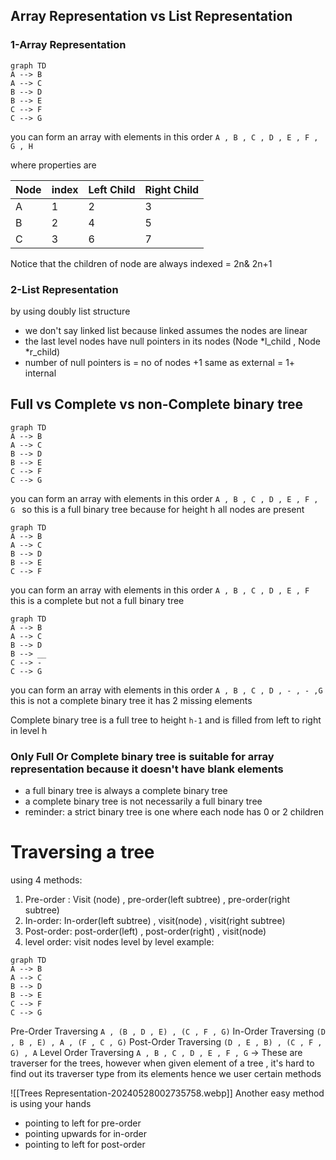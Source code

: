 ## Array Representation vs List Representation
### 1-Array Representation
``` mermaid
graph TD
A --> B
A --> C
B --> D
B --> E
C --> F
C --> G
```

you can form an array with elements in this order 
	`A , B , C , D , E , F , G , H`

where properties are

| Node | index | Left Child | Right Child |
| ---- | ----- | ---------- | ----------- |
| A    | 1     | 2          | 3           |
| B    | 2     | 4          | 5           |
| C    | 3     | 6          | 7           |
Notice that the children of node are always indexed = 2n& 2n+1


### 2-List Representation
by using doubly list structure
- we don't say linked list because linked assumes the nodes are linear
- the last level nodes have null pointers in its nodes (Node *l_child , Node *r_child)
- number of null pointers is = no of nodes +1 
		same as external = 1+ internal

## Full vs Complete vs non-Complete binary tree

``` mermaid
graph TD
A --> B
A --> C
B --> D
B --> E
C --> F
C --> G
```

you can form an array with elements in this order 
	`A , B , C , D , E , F , G `
	so this is a full binary tree because for height h all nodes are present


``` mermaid
graph TD
A --> B
A --> C
B --> D
B --> E
C --> F
```

you can form an array with elements in this order 
	`A , B , C , D , E , F `
	this is a complete but not a full binary tree


``` mermaid
graph TD
A --> B
A --> C
B --> D
B --> __
C --> -
C --> G
```

you can form an array with elements in this order 
	`A , B , C , D , - , - ,G `
	this is not a complete binary tree
	it has 2 missing elements

Complete binary tree is a full tree to height `h-1` 
and is filled from left to right in level h

### Only Full  Or Complete binary tree is suitable for array representation because it doesn't have blank elements
- a full binary tree is always a complete binary tree
- a complete binary tree is not necessarily a full binary tree
- reminder: a strict binary tree is one where each node has 0 or 2 children

# Traversing a tree
using 4 methods:
1. Pre-order : Visit (node) , pre-order(left subtree) , pre-order(right subtree)
2. In-order: In-order(left subtree) , visit(node) , visit(right subtree)
3. Post-order: post-order(left) , post-order(right) , visit(node)
4. level order:  visit nodes level by level
example:

``` mermaid
graph TD
A --> B
A --> C
B --> D
B --> E
C --> F
C --> G
```
Pre-Order Traversing 
	`A , (B , D , E) , (C , F , G)`
In-Order Traversing
	`(D , B , E) , A , (F , C , G)`
Post-Order Traversing
	`(D , E , B) , (C , F , G) , A`
Level Order Traversing
	`A , B , C , D , E , F , G`
-> These are traverser for the trees, however when given element of a tree , it's hard to find out its traverser type from its elements hence we user certain methods

![[Trees Representation-20240528002735758.webp]]
Another easy method is using your hands
- pointing to left for pre-order
- pointing upwards for in-order
- pointing to left for post-order